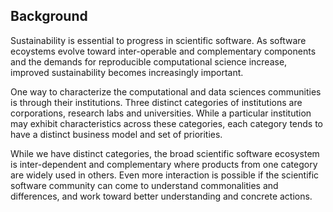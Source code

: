 ## Background

Sustainability is essential to progress in scientific software. As software ecoystems evolve toward inter-operable and complementary components and the demands for reproducible computational science increase, improved sustainability becomes increasingly important.

One way to characterize the computational and data sciences communities is through their institutions.  Three distinct categories of institutions are corporations, research labs and universities.  While a particular institution may exhibit characteristics across these categories, each category tends to have a distinct business model and set of priorities.

While we have distinct categories, the broad scientific software ecosystem is inter-dependent and complementary where products from one category are widely used in others.  Even more interaction is possible if the scientific software community can come to understand commonalities and differences, and work toward better understanding and concrete actions.
